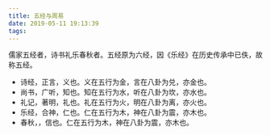 ```yaml
---
title: 五经与周易
date: 2019-05-11 19:13:39
tags:
---
```


儒家五经者，诗书礼乐春秋者。五经原为六经，因《乐经》在历史传承中已佚，故称五经。

- 诗经，正言，义也。义在五行为金，言在八卦为兑，亦金也。
- 尚书，广听，知也。知在五行为水，听在八卦为坎，亦水也。
- 礼记，著明，礼也。礼在五行为火，明在八卦为离，亦火也。
- 乐经，合神，仁也。仁在五行为木，神在八卦为震，亦木也。
- 春秋，，信也。仁在五行为木，神在八卦为震，亦木也。